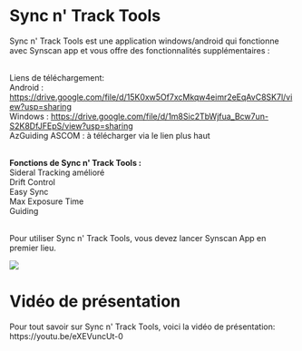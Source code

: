 <H1> Sync n' Track Tools </H1>
Sync n' Track Tools est une application windows/android qui fonctionne avec Synscan app et vous offre des fonctionnalités supplémentaires : <br>
<br>

Liens de téléchargement: <br>
Android :  https://drive.google.com/file/d/15K0xw5Of7xcMkqw4eimr2eEqAvC8SK7l/view?usp=sharing  <br>
Windows :  https://drive.google.com/file/d/1m8Sic2TbWjfua_Bcw7un-S2K8DfJFEpS/view?usp=sharing <br>
AzGuiding ASCOM : à télécharger via le lien plus haut<br><br>


<b>Fonctions de Sync n' Track Tools :</b><br>
Sideral Tracking amélioré<br> 
Drift Control<br>
Easy Sync <br>
Max Exposure Time<br>
Guiding<br>

<br>
Pour utiliser Sync n' Track Tools, vous devez lancer Synscan App en premier lieu.<br>

![](https://github.com/AstrAuDobson/SynscanTools/blob/main/Capture_SyncNTrackTools.png)

<H1> Vidéo de présentation</H1>
Pour tout savoir sur Sync n' Track Tools, voici la vidéo de présentation: <br>
https://youtu.be/eXEVuncUt-0

